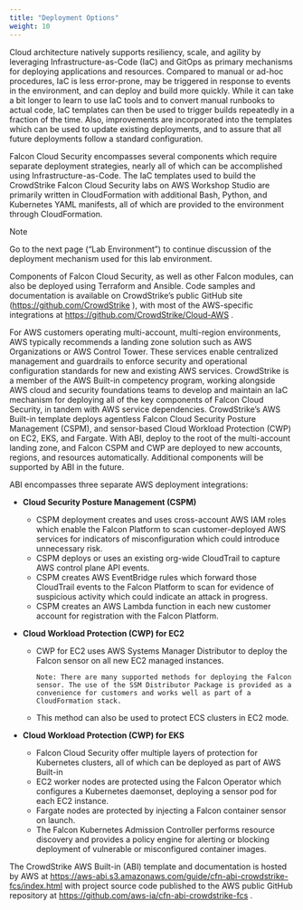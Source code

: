 ```yaml
---
title: "Deployment Options"
weight: 10
---
```


Cloud architecture natively supports resiliency, scale, and agility by leveraging Infrastructure-as-Code (IaC) and GitOps as primary mechanisms for deploying applications and resources. Compared to manual or ad-hoc procedures, IaC is less error-prone, may be triggered in response to events in the environment, and can deploy and build more quickly. While it can take a bit longer to learn to use IaC tools and to convert manual runbooks to actual code, IaC templates can then be used to trigger builds repeatedly in a fraction of the time. Also, improvements are incorporated into the templates which can be used to update existing deployments, and to assure that all future deployments follow a standard configuration.

Falcon Cloud Security encompasses several components which require separate deployment strategies, nearly all of which can be accomplished using Infrastructure-as-Code. The IaC templates used to build the CrowdStrike Falcon Cloud Security labs on AWS Workshop Studio are primarily written in CloudFormation with additional Bash, Python, and Kubernetes YAML manifests, all of which are provided to the environment through CloudFormation.

> [!NOTE]
> Go to the next page (“Lab Environment”) to continue discussion of the deployment mechanism used for this lab environment.

Components of Falcon Cloud Security, as well as other Falcon modules, can also be deployed using Terraform and Ansible. Code samples and documentation is available on CrowdStrike’s public GitHub site (https://github.com/CrowdStrike ), with most of the AWS-specific integrations at https://github.com/CrowdStrike/Cloud-AWS .

For AWS customers operating multi-account, multi-region environments, AWS typically recommends a landing zone solution such as AWS Organizations or AWS Control Tower. These services enable centralized management and guardrails to enforce security and operational configuration standards for new and existing AWS services. CrowdStrike is a member of the AWS Built-in competency program, working alongside AWS cloud and security foundations teams to develop and maintain an IaC mechanism for deploying all of the key components of Falcon Cloud Security, in tandem with AWS service dependencies. CrowdStrike’s AWS Built-in template deploys agentless Falcon Cloud Security Posture Management (CSPM), and sensor-based Cloud Workload Protection (CWP) on EC2, EKS, and Fargate. With ABI, deploy to the root of the multi-account landing zone, and Falcon CSPM and CWP are deployed to new accounts, regions, and resources automatically. Additional components will be supported by ABI in the future.

ABI encompasses three separate AWS deployment integrations:

- **Cloud Security Posture Management (CSPM)**

  - CSPM deployment creates and uses cross-account AWS IAM roles which enable the Falcon Platform to scan customer-deployed AWS services for indicators of misconfiguration which could introduce unnecessary risk.
  - CSPM deploys or uses an existing org-wide CloudTrail to capture AWS control plane API events.
  - CSPM creates AWS EventBridge rules which forward those CloudTrail events to the Falcon Platform to scan for evidence of suspicious activity which could indicate an attack in progress.
  - CSPM creates an AWS Lambda function in each new customer account for registration with the Falcon Platform.

- **Cloud Workload Protection (CWP) for EC2**

  - CWP for EC2 uses AWS Systems Manager Distributor to deploy the Falcon sensor on all new EC2 managed instances.

    `Note: There are many supported methods for deploying the Falcon sensor. The use of the SSM Distributor Package is provided as a convenience for customers and works well as part of a CloudFormation stack.`

  - This method can also be used to protect ECS clusters in EC2 mode.

- **Cloud Workload Protection (CWP) for EKS**

  - Falcon Cloud Security offer multiple layers of protection for Kubernetes clusters, all of which can be deployed as part of AWS Built-in
  - EC2 worker nodes are protected using the Falcon Operator which configures a Kubernetes daemonset, deploying a sensor pod for each EC2 instance.
  - Fargate nodes are protected by injecting a Falcon container sensor on launch.
  - The Falcon Kubernetes Admission Controller performs resource discovery and provides a policy engine for alerting or blocking deployment of vulnerable or misconfigured container images.

The CrowdStrike AWS Built-in (ABI) template and documentation is hosted by AWS at https://aws-abi.s3.amazonaws.com/guide/cfn-abi-crowdstrike-fcs/index.html with project source code published to the AWS public GitHub repository at https://github.com/aws-ia/cfn-abi-crowdstrike-fcs .

